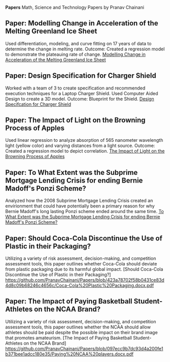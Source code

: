 **Papers**
Math, Science and Technology Papers by Pranav Chainani

## Paper: Modelling Change in Acceleration of the Melting Greenland Ice Sheet 
Used differentiation, modeling, and curve fitting on 17 years of data to determine the change in melting rate. Outcome: Created a regression model to demonstrate the plateauing rate of change. [Modelling Change in Acceleration of the Melting Greenland Ice Sheet](https://github.com/PranavChainani/Papers/blob/3bc178eb6b3d76d3dfc002aafdd356e148b8c1da/MeltingIceSheet.pdf)

## Paper: Design Specification for Charger Shield
Worked with a team of 3 to create specification and recommended execution techniques for a Laptop Charger Shield. Used Computer Aided Design to create a 3D model. Outcome: Blueprint for the Shield. [Design Specifcation for Charger Shield](https://github.com/PranavChainani/Papers/blob/84708539539d4e3bf2edc9fe7009b89c3a523a7b/ChargerShieldDesignSpec.pdf)

## Paper: The Impact of Light on the Browning Process of Apples
Used linear regression to analyze absorption of 565 nanometer wavelength light (yellow color) and varying distances from a light source. Outcome: Created a regression model to depict correlation. [The Impact of Light on the Browning Process of Apples](https://github.com/PranavChainani/Papers/blob/25752159c7e107f81b7fbed0547cfd006f25ec91/BrowningApples.pdf)

## Paper: To What Extent was the Subprime Mortgage Lending Crisis for ending Bernie Madoff's Ponzi Scheme?
Analyzed how the 2008 Subprime Mortgage Lending Crisis created an envirionment that could have potentially been a primary reason for why Bernie Madoff's long lasting Ponzi scheme ended around the same time. [To What Extent was the Subprime Mortgage Lending Crisis for ending Bernie Madoff's Ponzi Scheme?](https://github.com/PranavChainani/Papers/blob/5b8ba70143bb4a40ea9140c227726ead8e679145/Subprime%20Mortgage%20Lending%20Crisis%20and%20Bernie%20Madoff's%20Ponzi%20Scheme.docx.pdf)

## Paper: Should Coca-Cola Discontinue the Use of Plastic in their Packaging?
Utilizing a variety of risk assessment, decision-making, and competition assessment tools, this paper outlines whether Coca-Cola should deviate from plastic packaging due to its harmful global impact. [Should Coca-Cola Discontinue the Use of Plastic in their Packaging?]
https://github.com/PranavChainani/Papers/blob/423a78702f58b0431ce83d4d8c09b68246c4656c/Coca-Cola%20Plastic%20Packaging.docx.pdf

## Paper: The Impact of Paying Basketball Student-Athletes on the NCAA Brand?
Utilizing a variety of risk assessment, decision-making, and competition assessment tools, this paper outlines whether the NCAA should allow athletes should be paid despite the possible impact on their brand image that promotes amateurism. [The Impact of Paying Basketball Student-Athletes on the NCAA Brand]
https://github.com/PranavChainani/Papers/blob/097ecc9b7dc93d4a200fe1b371bee1adcc180e35/Paying%20NCAA%20players.docx.pdf

